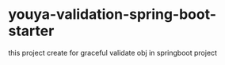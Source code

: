 # youya-validation-spring-boot-starter
this project create for graceful validate obj in springboot project
